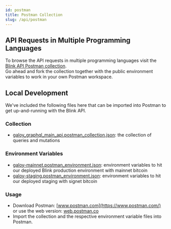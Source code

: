 ```yaml
---
id: postman
title: Postman Collection
slug: /api/postman
---
```

## API Requests in Multiple Programming Languages
To browse the API requests in multiple programming languages visit the [Blink API Postman collection](https://documenter.getpostman.com/view/29391384/2s9YCAQq3z#f3e8e86e-67c1-411d-8208-03220fd1ed43). <br />
Go ahead and fork the collection together with the public environment variables to work in your own Postman workspace.

## Local Development
We've included the following files here that can be imported into Postman to get up-and-running with the Blink API.

### Collection
* [galoy_graphql_main_api.postman_collection.json](https://dev.galoy.io/galoy_graphql_main_api.postman_collection.json): the collection of queries and mutations

### Environment Variables
* [galoy-mainnet.postman_environment.json](https://dev.galoy.io/galoy-mainnet.postman_environment.json): environment variables to hit our deployed Blink production environment with mainnet bitcoin
* [galoy-staging.postman_environment.json](https://dev.galoy.io/galoy-staging.postman_environment.json): environment variables to hit our deployed staging with signet bitcoin

### Usage
* Download Postman: [www.postman.com](https://www.postman.com/) or use the web version: [web.postman.co](https://web.postman.co/)
* Import the collection and the respective environment variable files into Postman.
